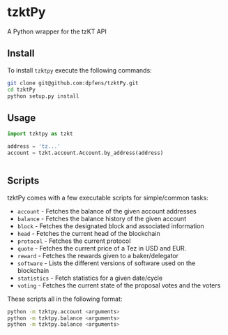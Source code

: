 # tzktPy
A Python wrapper for the tzKT API

## Install
To install `tzktpy` execute the following commands:
```bash
git clone git@github.com:dpfens/tzktPy.git
cd tzktPy
python setup.py install
```

## Usage
```python
import tzktpy as tzkt

address = 'tz...'
account = tzkt.account.Account.by_address(address)
```

```python
```

## Scripts
tzktPy comes with a few executable scripts for simple/common tasks:

*  `account` - Fetches the balance of the given account addresses
*  `balance` - Fetches the balance history of the given account
*  `block` - Fetches the designated block and associated information
*  `head` - Fetches the current head of the blockchain
*  `protocol` - Fetches the current protocol
*  `quote` - Fetches the current price of a Tez in USD and EUR.
*  `reward` - Fetches the rewards given to a baker/delegator
*  `software` - Lists the different versions of software used on the blockchain
*  `statistics` - Fetch statistics for a given date/cycle
*  `voting` - Fetches the current state of the proposal votes and the voters

These scripts all in the following format:
```bash
python -m tzktpy.account <arguments>
python -m tzktpy.balance <arguments>
python -m tzktpy.balance <arguments>
```
